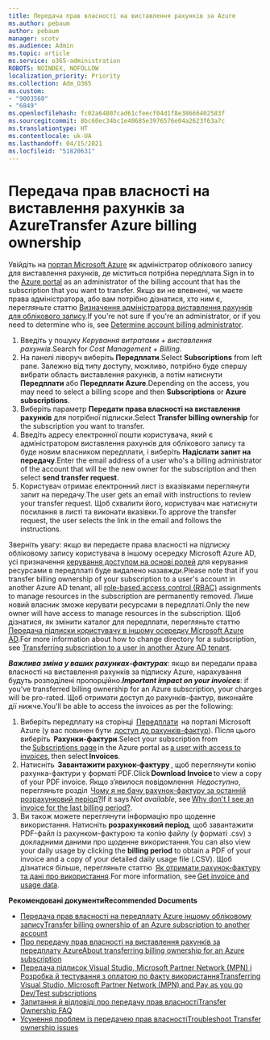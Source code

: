 ```yaml
---
title: Передача прав власності на виставлення рахунків за Azure
ms.author: pebaum
author: pebaum
manager: scotv
ms.audience: Admin
ms.topic: article
ms.service: o365-administration
ROBOTS: NOINDEX, NOFOLLOW
localization_priority: Priority
ms.collection: Adm_O365
ms.custom:
- "9003560"
- "6849"
ms.openlocfilehash: fc02a64807cad61cfeecf04d1f8e38666402583f
ms.sourcegitcommit: 8bc60ec34bc1e40685e3976576e04a2623f63a7c
ms.translationtype: HT
ms.contentlocale: uk-UA
ms.lasthandoff: 04/15/2021
ms.locfileid: "51820631"
---
```

# <a name="transfer-azure-billing-ownership"></a><span data-ttu-id="0eb0a-102">Передача прав власності на виставлення рахунків за Azure</span><span class="sxs-lookup"><span data-stu-id="0eb0a-102">Transfer Azure billing ownership</span></span>

<span data-ttu-id="0eb0a-103">Увійдіть на [портал Microsoft Azure](https://portal.azure.com/) як адміністратор облікового запису для виставлення рахунків, де міститься потрібна передплата.</span><span class="sxs-lookup"><span data-stu-id="0eb0a-103">Sign in to the [Azure portal](https://portal.azure.com/) as an administrator of the billing account that has the subscription that you want to transfer.</span></span> <span data-ttu-id="0eb0a-104">Якщо ви не впевнені, чи маєте права адміністратора, або вам потрібно дізнатися, хто ним є, перегляньте статтю [Визначення адміністратора виставлення рахунків для облікового запису](https://docs.microsoft.com/azure/cost-management-billing/understand/subscription-transfer#whoisaa).</span><span class="sxs-lookup"><span data-stu-id="0eb0a-104">If you're not sure if you're an administrator, or if you need to determine who is, see [Determine account billing administrator](https://docs.microsoft.com/azure/cost-management-billing/understand/subscription-transfer#whoisaa).</span></span>

1. <span data-ttu-id="0eb0a-105">Введіть у пошуку _Керування витратами + виставлення рахунків_.</span><span class="sxs-lookup"><span data-stu-id="0eb0a-105">Search for _Cost Management + Billing_.</span></span>
1. <span data-ttu-id="0eb0a-106">На панелі ліворуч виберіть **Передплати**.</span><span class="sxs-lookup"><span data-stu-id="0eb0a-106">Select **Subscriptions** from left pane.</span></span> <span data-ttu-id="0eb0a-107">Залежно від типу доступу, можливо, потрібно буде спершу вибрати область виставлення рахунків, а потім натиснути **Передплати** або **Передплати Azure**.</span><span class="sxs-lookup"><span data-stu-id="0eb0a-107">Depending on the access, you may need to select a billing scope and then **Subscriptions** or **Azure subscriptions**.</span></span>
1. <span data-ttu-id="0eb0a-108">Виберіть параметр **Передати права власності на виставлення рахунків** для потрібної підписки.</span><span class="sxs-lookup"><span data-stu-id="0eb0a-108">Select **Transfer billing ownership** for the subscription you want to transfer.</span></span>
1. <span data-ttu-id="0eb0a-109">Введіть адресу електронної пошти користувача, який є адміністратором виставлення рахунків для облікового запису та буде новим власником передплати, і виберіть **Надіслати запит на передачу**.</span><span class="sxs-lookup"><span data-stu-id="0eb0a-109">Enter the email address of a user who's a billing administrator of the account that will be the new owner for the subscription and then select **send transfer request**.</span></span>
1. <span data-ttu-id="0eb0a-110">Користувач отримає електронний лист із вказівками переглянути запит на передачу.</span><span class="sxs-lookup"><span data-stu-id="0eb0a-110">The user gets an email with instructions to review your transfer request.</span></span> <span data-ttu-id="0eb0a-111">Щоб схвалити його, користувач має натиснути посилання в листі та виконати вказівки.</span><span class="sxs-lookup"><span data-stu-id="0eb0a-111">To approve the transfer request, the user selects the link in the email and follows the instructions.</span></span>

<span data-ttu-id="0eb0a-112">Зверніть увагу: якщо ви передаєте права власності на підписку обліковому запису користувача в іншому осередку Microsoft Azure AD, усі призначення [керування доступом на основі ролей](https://docs.microsoft.com/azure/role-based-access-control/overview?WT.mc_id=Portal-Microsoft_Azure_Support) для керування ресурсами в передплаті буде видалено назавжди.</span><span class="sxs-lookup"><span data-stu-id="0eb0a-112">Please note that if you transfer billing ownership of your subscription to a user's account in another Azure AD tenant, all [role-based access control (RBAC)](https://docs.microsoft.com/azure/role-based-access-control/overview?WT.mc_id=Portal-Microsoft_Azure_Support) assignments to manage resources in the subscription are permanently removed.</span></span> <span data-ttu-id="0eb0a-113">Лише новий власник зможе керувати ресурсами в передплаті.</span><span class="sxs-lookup"><span data-stu-id="0eb0a-113">Only the new owner will have access to manage resources in the subscription.</span></span> <span data-ttu-id="0eb0a-114">Щоб дізнатися, як змінити каталог для передплати, перегляньте статтю [Передача підписки користувачу в іншому осередку Microsoft Azure AD](https://docs.microsoft.com/azure/active-directory/managed-identities-azure-resources/known-issues?WT.mc_id=Portal-Microsoft_Azure_Support).</span><span class="sxs-lookup"><span data-stu-id="0eb0a-114">For more information about how to change directory for a subscription, see [Transferring subscription to a user in another Azure AD tenant](https://docs.microsoft.com/azure/active-directory/managed-identities-azure-resources/known-issues?WT.mc_id=Portal-Microsoft_Azure_Support).</span></span>

<span data-ttu-id="0eb0a-115">_**Важлива зміна у ваших рахунках-фактурах**_: якщо ви передали права власності на виставлення рахунків за підписку Azure, нарахування будуть розподілені пропорційно.</span><span class="sxs-lookup"><span data-stu-id="0eb0a-115">_**Important impact on your invoices**_: if you've transferred billing ownership for an Azure subscription, your charges will be pro-rated.</span></span> <span data-ttu-id="0eb0a-116">Щоб отримати доступ до рахунків-фактур, виконайте дії нижче.</span><span class="sxs-lookup"><span data-stu-id="0eb0a-116">You'll be able to access the invoices as per the following:</span></span>  

1. <span data-ttu-id="0eb0a-117">Виберіть передплату на сторінці  [Передплати](https://portal.azure.com/#blade/Microsoft_Azure_Billing/SubscriptionsBlade)  на порталі Microsoft Azure (у вас повинен бути  [доступ до рахунків-фактур](https://docs.microsoft.com/azure/cost-management-billing/manage/manage-billing-access?WT.mc_id=Portal-Microsoft_Azure_Support)). Після цього виберіть  **Рахунки-фактури**.</span><span class="sxs-lookup"><span data-stu-id="0eb0a-117">Select your subscription from the [Subscriptions page](https://portal.azure.com/#blade/Microsoft_Azure_Billing/SubscriptionsBlade) in the Azure portal as [a user with access to invoices](https://docs.microsoft.com/azure/cost-management-billing/manage/manage-billing-access?WT.mc_id=Portal-Microsoft_Azure_Support), then select **Invoices**.</span></span>
1. <span data-ttu-id="0eb0a-118">Натисніть  **Завантажити рахунок-фактуру** , щоб переглянути копію рахунка-фактури у форматі PDF.</span><span class="sxs-lookup"><span data-stu-id="0eb0a-118">Click **Download Invoice** to view a copy of your PDF invoice.</span></span> <span data-ttu-id="0eb0a-119">Якщо з’явилося повідомлення  _Недоступно_, перегляньте розділ  [Чому я не бачу рахунок-фактуру за останній розрахунковий період?](https://docs.microsoft.com/azure/cost-management-billing/manage/download-azure-invoice-daily-usage-date?WT.mc_id=Portal-Microsoft_Azure_Support#noinvoice)</span><span class="sxs-lookup"><span data-stu-id="0eb0a-119">If it says _Not available_, see [Why don't I see an invoice for the last billing period?](https://docs.microsoft.com/azure/cost-management-billing/manage/download-azure-invoice-daily-usage-date?WT.mc_id=Portal-Microsoft_Azure_Support#noinvoice).</span></span>
1. <span data-ttu-id="0eb0a-120">Ви також можете переглянути інформацію про щоденне використання. Натисніть **розрахунковий період**, щоб завантажити PDF-файл із рахунком-фактурою та копію файлу (у форматі .csv) з докладними даними про щоденне використання.</span><span class="sxs-lookup"><span data-stu-id="0eb0a-120">You can also view your daily usage by clicking the **billing period** to obtain a PDF of your invoice and a copy of your detailed daily usage file (.CSV).</span></span> <span data-ttu-id="0eb0a-121">Щоб дізнатися більше, перегляньте статтю  [Як отримати рахунок-фактуру та дані про використання](https://docs.microsoft.com/azure/cost-management-billing/manage/download-azure-invoice-daily-usage-date?WT.mc_id=Portal-Microsoft_Azure_Support).</span><span class="sxs-lookup"><span data-stu-id="0eb0a-121">For more information, see [Get invoice and usage data](https://docs.microsoft.com/azure/cost-management-billing/manage/download-azure-invoice-daily-usage-date?WT.mc_id=Portal-Microsoft_Azure_Support).</span></span>

<span data-ttu-id="0eb0a-122">**Рекомендовані документи**</span><span class="sxs-lookup"><span data-stu-id="0eb0a-122">**Recommended Documents**</span></span>

- [<span data-ttu-id="0eb0a-123">Передача прав власності на передплату Azure іншому обліковому запису</span><span class="sxs-lookup"><span data-stu-id="0eb0a-123">Transfer billing ownership of an Azure subscription to another account</span></span>](https://docs.microsoft.com/azure/cost-management-billing/manage/billing-subscription-transfer)
- [<span data-ttu-id="0eb0a-124">Про передачу прав власності на виставлення рахунків за передплату Azure</span><span class="sxs-lookup"><span data-stu-id="0eb0a-124">About transferring billing ownership for an Azure subscription</span></span>](https://docs.microsoft.com//azure/cost-management-billing/understand/subscription-transfer)
- [<span data-ttu-id="0eb0a-125">Передача підписок Visual Studio, Microsoft Partner Network (MPN) і Розробка й тестування з оплатою по факту використання</span><span class="sxs-lookup"><span data-stu-id="0eb0a-125">Transferring Visual Studio, Microsoft Partner Network (MPN) and Pay as you go Dev/Test subscriptions</span></span>](https://docs.microsoft.com/azure/billing/billing-subscription-transfer?WT.mc_id=Portal-Microsoft_Azure_Support#transferring-visual-studio-microsoft-partner-network-mpn-and-pay-as-you-go-devtest-subscriptions)
- [<span data-ttu-id="0eb0a-126">Запитання й відповіді про передачу прав власності</span><span class="sxs-lookup"><span data-stu-id="0eb0a-126">Transfer Ownership FAQ</span></span>](https://docs.microsoft.com/azure/billing/billing-subscription-transfer?WT.mc_id=Portal-Microsoft_Azure_Support#frequently-asked-questions-faq-for-senders)
- [<span data-ttu-id="0eb0a-127">Усунення проблем із передачею прав власності</span><span class="sxs-lookup"><span data-stu-id="0eb0a-127">Troubleshoot Transfer ownership issues</span></span>](https://docs.microsoft.com/azure/billing/billing-subscription-transfer?WT.mc_id=Portal-Microsoft_Azure_Support#troubleshooting)
